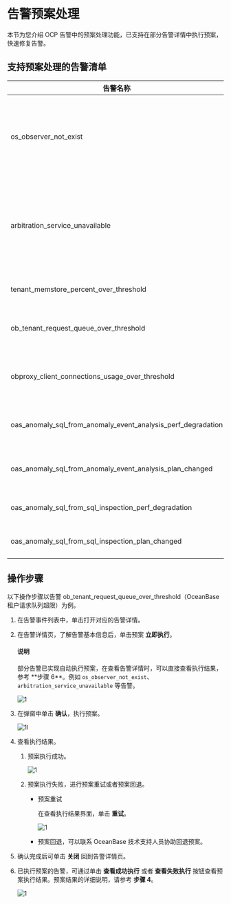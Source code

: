 # 告警预案处理

本节为您介绍 OCP 告警中的预案处理功能，已支持在部分告警详情中执行预案，快速修复告警。

## 支持预案处理的告警清单

| 告警名称 | 告警描述 | 预案说明 |
| --- | --- | --- |
| os_observer_not_exist | OB server 进程不存在 | 在 observer 进程异常退出时重新拉起，事件发生的12个小时之内仅拉起一次 |
| arbitration_service_unavailable | 仲裁服务不可用 | 在仲裁服务的 observer 进程异常退出时重新拉起，事件发生的12个小时之内仅拉起一次 |
| tenant_memstore_percent_over_threshold | OB 租户内存使用百分比超限 | 在租户内存超限后对租户内存扩容 |
| ob_tenant_request_queue_over_threshold | OceanBase 租户请求队列超限 | 在租户 cpu 超限后对租户 cpu 扩容 |
| obproxy_client_connections_usage_over_threshold | OBProxy 客户端连接使用率超限 | obproxy 连接数不足时自动扩充集群级别对应参数配置 |
| oas_anomaly_sql_from_anomaly_event_analysis_perf_degradation | 主机 CPU 超限根因分析，SQL 性能下降 | 刷新该 SQL 的 PlanCache |
| oas_anomaly_sql_from_anomaly_event_analysis_plan_changed | 主机 CPU 超限根因分析，SQL 计划恶化 | 刷新该 SQL 的 PlanCache |
| oas_anomaly_sql_from_sql_inspection_perf_degradation | SQL 巡检，SQL 性能下降 | 刷新该 SQL 的 PlanCache |
| oas_anomaly_sql_from_sql_inspection_plan_changed | SQL 巡检，SQL 执行计划恶化 | 刷新该 SQL 的 PlanCache |

## 操作步骤

以下操作步骤以告警 ob_tenant_request_queue_over_threshold（OceanBase 租户请求队列超限）为例。

1. 在告警事件列表中，单击打开对应的告警详情。
2. 在告警详情页，了解告警基本信息后，单击预案 **立即执行**。

    <main id="notice" type='explain'>
    <h4>说明</h4>
    <p>部分告警已实现自动执行预案，在查看告警详情时，可以直接查看执行结果，参考 **步骤 6**。例如 <code>os_observer_not_exist</code>、<code>arbitration_service_unavailable</code> 等告警。</p>
    </main>

    ![1](https://obbusiness-private.oss-cn-shanghai.aliyuncs.com/doc/img/ocp/420/ob_tenant_request_queue_over_threshold-1.png)

3. 在弹窗中单击 **确认**，执行预案。

    ![1](https://obbusiness-private.oss-cn-shanghai.aliyuncs.com/doc/img/ocp/420/ob_tenant_request_queue_over_threshold-2.png)l

4. 查看执行结果。

    1. 预案执行成功。

       ![1](https://obbusiness-private.oss-cn-shanghai.aliyuncs.com/doc/img/ocp/420/ob_tenant_request_queue_over_threshold-5.png)

    2. 预案执行失败，进行预案重试或者预案回退。

        * 预案重试

          在查看执行结果界面，单击 **重试**。

          ![1](https://obbusiness-private.oss-cn-shanghai.aliyuncs.com/doc/img/ocp/420/ob_tenant_request_queue_over_threshold-6.png)

        * 预案回退，可以联系 OceanBase 技术支持人员协助回退预案。

5. 确认完成后可单击 **关闭** 回到告警详情页。

6. 已执行预案的告警，可通过单击 **查看成功执行** 或者 **查看失败执行** 按钮查看预案执行结果。预案结果的详细说明，请参考 **步骤 4**。

    ![1](https://obbusiness-private.oss-cn-shanghai.aliyuncs.com/doc/img/ocp/420/ob_tenant_request_queue_over_threshold-4.png)
